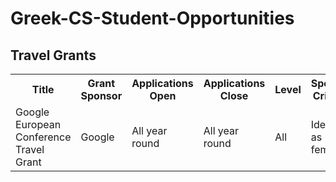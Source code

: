 # Greek-CS-Student-Opportunities

## Travel Grants
<table style="width:100%">
  <tr>
    <th>Title</th>
	<th>Grant Sponsor</th>
    <th>Applications Open</th>
    <th>Applications Close</th>
    <th>Level</th>
    <th>Specific Criteria</th>
    <th>Grant Type</th>
    <th>Link</th>
  </tr>
  <tr>
    <td>Google European Conference Travel Grant</td>
	<td>Google</td>
    <td>All year round</td>
    <td>All year round</td>
	<td>All</td>
    <td>Identify as female</td>
    <td>Full</td>
    <td><a href="https://edu.google.com/scholarships/google-travel-and-conference-grants/#!europe">https://edu.google.com/scholarships/google-travel-and-conference-grants/#!europe</a></td>
  </tr>
</table> 
